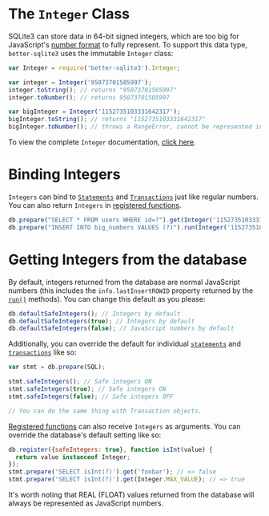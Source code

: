 # The `Integer` Class

SQLite3 can store data in 64-bit signed integers, which are too big for JavaScript's [number format](https://en.wikipedia.org/wiki/IEEE_floating_point) to fully represent. To support this data type, `better-sqlite3` uses the immutable `Integer` class:

```js
var Integer = require('better-sqlite3').Integer;

var integer = Integer('95073701505997');
integer.toString(); // returns "95073701505997"
integer.toNumber(); // returns 95073701505997

var bigInteger = Integer('1152735103331642317');
bigInteger.toString(); // returns "1152735103331642317"
bigInteger.toNumber(); // throws a RangeError, cannot be represented in JavaScript
```

To view the complete `Integer` documentation, [click here](https://github.com/JoshuaWise/integer).

# Binding Integers

`Integers` can bind to [`Statements`](https://github.com/JoshuaWise/better-sqlite3/wiki/API#class-statement) and [`Transactions`](https://github.com/JoshuaWise/better-sqlite3/wiki/API#class-transaction) just like regular numbers. You can also return `Integers` in [registered functions](https://github.com/JoshuaWise/better-sqlite3/wiki/API#registeroptions-function---this).

```js
db.prepare("SELECT * FROM users WHERE id=?").get(Integer('1152735103331642317'));
db.prepare("INSERT INTO big_numbers VALUES (?)").run(Integer('1152735103331642317'));
```

# Getting Integers from the database

By default, integers returned from the database are normal JavaScript numbers (this includes the `info.lastInsertROWID` property returned by the [`run()`](https://github.com/JoshuaWise/better-sqlite3/wiki/API#runbindparameters---object) methods). You can change this default as you please:

```js
db.defaultSafeIntegers(); // Integers by default
db.defaultSafeIntegers(true); // Integers by default
db.defaultSafeIntegers(false); // JavaScript numbers by default
```

Additionally, you can override the default for individual [`statements`](https://github.com/JoshuaWise/better-sqlite3/wiki/API#class-statement) and [`transactions`](https://github.com/JoshuaWise/better-sqlite3/wiki/API#class-transaction) like so:

```js
var stmt = db.prepare(SQL);

stmt.safeIntegers(); // Safe integers ON
stmt.safeIntegers(true); // Safe integers ON
stmt.safeIntegers(false); // Safe integers OFF

// You can do the same thing with Transaction objects.
```

[Registered functions](https://github.com/JoshuaWise/better-sqlite3/wiki/API#registeroptions-function---this) can also receive `Integers` as arguments. You can override the database's default setting like so:

```js
db.register({safeIntegers: true}, function isInt(value) {
  return value instanceof Integer;
});
stmt.prepare('SELECT isInt(?)').get('foobar'); // => false
stmt.prepare('SELECT isInt(?)').get(Integer.MAX_VALUE); // => true
```

It's worth noting that REAL (FLOAT) values returned from the database will always be represented as JavaScript numbers.
